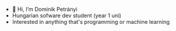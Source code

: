 - 👋 Hi, I’m Dominik Petrányi
- Hungarian sofware dev student (year 1 uni)
- Interested in anything that's programming or machine learning



